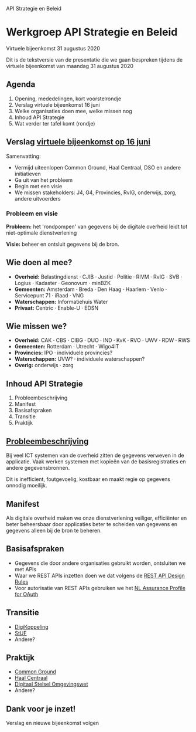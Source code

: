 API Strategie en Beleid

# Werkgroep API Strategie en Beleid

Virtuele bijeenkomst 31 augustus 2020

Dit is de tekstversie van de presentatie die we gaan bespreken tijdens de virtuele bijeenkomst van maandag 31 augustus 2020

## Agenda

1.  Opening, mededelingen, kort voorstelrondje
2.  Verslag virtuele bijeenkomst 16 juni
3.  Welke organisaties doen mee, welke missen nog
4.  Inhoud API Strategie
5.  Wat verder ter tafel komt (rondje)

## Verslag [virtuele bijeenkomst op 16 juni](https://github.com/Geonovum/KP-APIs/blob/master/Werkgroep%20Communicatie%20en%20Beleid/Verslagen/verslag-virtuele-bijeenkomst-api-strategie-en-beleid-20200616.md)

Samenvatting:
-   Vermijd uiteenlopen Common Ground, Haal Centraal, DSO en andere initiatieven
-   Ga uit van het probleem
-   Begin met een visie
-   We missen stakeholders: J4, G4, Provincies, RvIG, onderwijs, zorg, andere uitvoerders

### Probleem en visie

**Probleem:** het 'rondpompen' van gegevens bij de digitale overheid leidt tot niet-optimale dienstverlening

**Visie:** beheer en ontsluit gegevens bij de bron.

## Wie doen al mee?

-   **Overheid:** Belastingdienst · CJIB · Justid · Politie · RIVM · RvIG · SVB · Logius · Kadaster · Geonovum · minBZK
-   **Gemeenten:** Amsterdam · Breda · Den Haag · Haarlem · Venlo · Servicepunt 71 · iRaad · VNG
-   **Waterschappen:** Informatiehuis Water
-   **Privaat:** Centric · Enable-U · EDSN

## Wie missen we?

-   **Overheid:** CAK · CBS · CIBG · DUO · IND · KvK · RVO · UWV · RDW · RWS
-   **Gemeenten:** Rotterdam · Utrecht · Wigo4IT
-   **Provincies:** IPO · individuele provincies?
-   **Waterschappen:** UVW? · individuele waterschappen?
-   **Overig:** onderwijs · zorg

## Inhoud API Strategie

1.  Probleembeschrijving
2.  Manifest
3.  Basisafspraken
4.  Transitie
5.  Praktijk

## [Probleembeschrijving](https://docs.geostandaarden.nl/api/API-Strategie/#de-digitale-overheid-heeft-een-probleem)

Bij veel ICT systemen van de overheid zitten de gegevens verweven in de applicatie. Vaak werken systemen met kopieën van de basisregistraties en andere gegevensbronnen.

Dit is inefficient, foutgevoelig, kostbaar en maakt regie op gegevens onnodig moeilijk.

## Manifest

Als digitale overheid maken we onze dienstverlening veiliger, efficiënter en beter beheersbaar door applicaties beter te scheiden van gegevens en gegevens alleen bij de bron te beheren.

## Basisafspraken

-   Gegevens die door andere organisaties gebruikt worden, ontsluiten we met APIs
-   Waar we REST APIs inzetten doen we dat volgens de [REST API Design Rules](https://geonovum.github.io/API-Designrules/)
-   Voor autorisatie van REST APIs gebruiken we het [NL Assurance Profile for OAuth](https://docs.geostandaarden.nl/api/oauth/)

## Transitie

-   [DigiKoppeling](https://www.logius.nl/diensten/digikoppeling)
-   [StUF](https://www.gemmaonline.nl/index.php/StUF_Berichtenstandaard)
-   Andere?

## Praktijk

-   [Common Ground](https://commonground.nl)
-   [Haal Centraal](https://www.vngrealisatie.nl/producten/haal-centraal)
-   [Digitaal Stelsel Omgevingswet](https://www.omgevingswetportaal.nl/wet-en-regelgeving/dso)
-   Andere?

## Dank voor je inzet!

Verslag en nieuwe bijeenkomst volgen
